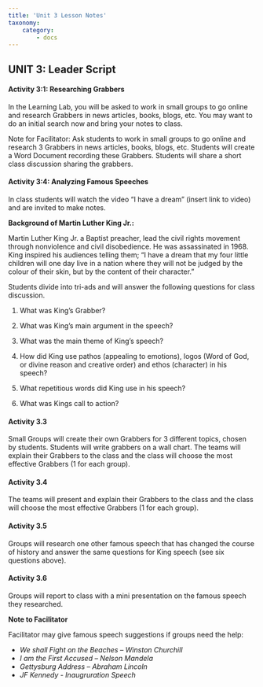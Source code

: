 ```yaml
---
title: 'Unit 3 Lesson Notes'
taxonomy:
    category:
        - docs
---
```


## **UNIT 3: Leader Script**

#### **Activity 3:1: Researching Grabbers**

In the Learning Lab, you will be asked to work in small groups to go online and research Grabbers in news articles, books, blogs, etc. You may want to do an initial search now and bring your notes to class.

Note for Facilitator: Ask students to work in small groups to go online and research 3 Grabbers in news articles, books, blogs, etc. Students will create a Word Document recording these Grabbers. Students will share a short class discussion sharing the grabbers.

#### **Activity 3:4: Analyzing Famous Speeches**

In class students will watch the video “I have a dream” (insert link to video) and are invited to make notes.

**Background of Martin Luther King Jr.:**

Martin Luther King Jr. a Baptist preacher, lead the civil rights movement through nonviolence and civil disobedience. He was assassinated in 1968. King inspired his audiences telling them; “I have a dream that my four little children will one day live in a nation where they will not be judged by the colour of their skin, but by the content of their character.”

Students divide into tri-ads and will answer the following questions for class discussion.

1. What was King’s Grabber?

2. What was King’s main argument in the speech?

3. What was the main theme of King’s speech?

4. How did King use pathos (appealing to emotions), logos (Word of God, or divine reason and creative order) and ethos (character) in his speech?

5. What repetitious words did King use in his speech?

6. What was Kings call to action?

#### **Activity 3.3**

Small Groups will create their own Grabbers for 3 different topics, chosen by students. Students will write grabbers on a wall chart. The teams will explain their Grabbers to the class and the class will choose the most effective Grabbers (1 for each group).

#### **Activity 3.4**

The teams will present and explain their Grabbers to the class and the class will choose the most effective Grabbers (1 for each group).

#### **Activity 3.5**

Groups will research one other famous speech that has changed the course of history and answer the same questions for King speech (see six questions above).

#### **Activity 3.6**

Groups will report to class with a mini presentation on the famous speech they researched.

**Note to Facilitator**

Facilitator may give famous speech suggestions if groups need the help:
- *We shall Fight on the Beaches – Winston Churchill*
- *I am the First Accused – Nelson Mandela*
- *Gettysburg Address – Abraham Lincoln*
- *JF Kennedy - Inaugruration Speech*
